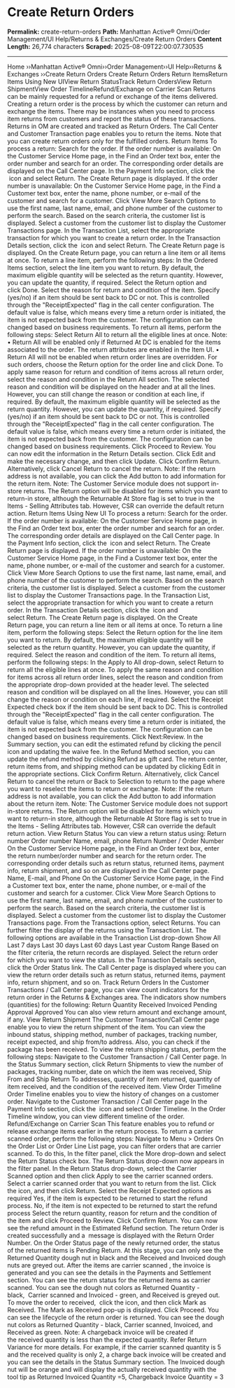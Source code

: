 # Create Return Orders

**Permalink:** create-return-orders
**Path:** Manhattan Active® Omni/Order Management/UI Help/Returns & Exchanges/Create Return Orders
**Content Length:** 26,774 characters
**Scraped:** 2025-08-09T22:00:07.730535

---

Home ››Manhattan Active® Omni››Order Management››UI Help››Returns & Exchanges ››Create Return Orders Create Return Orders Return ItemsReturn Items Using New UIView Return StatusTrack Return OrdersView Return ShipmentView Order TimelineRefund/Exchange on Carrier Scan Returns can be mainly requested for a refund or exchange of the items delivered. Creating a return order is the process by which the customer can return and exchange the items. There may be instances when you need to process item returns from customers and report the status of these transactions. Returns in OM are created and tracked as Return Orders. The Call Center and Customer Transaction page enables you to return the items. Note that you can create return orders only for the fulfilled orders. Return Items To process a return: Search for the order. If the order number is available: On the Customer Service Home page, in the Find an Order text box, enter the order number and search for an order. The corresponding order details are displayed on the Call Center page. In the Payment Info section, click the  icon and select Return. The Create Return page is displayed. If the order number is unavailable: On the Customer Service Home page, in the Find a Customer text box, enter the name, phone number, or e-mail of the customer and search for a customer. Click View More Search Options to use the first name, last name, email, and phone number of the customer to perform the search. Based on the search criteria, the customer list is displayed. Select a customer from the customer list to display the Customer Transactions page. In the Transaction List, select the appropriate transaction for which you want to create a return order. In the Transaction Details section, click the  icon and select Return. The Create Return page is displayed. On the Create Return page, you can return a line item or all items at once. To return a line item, perform the following steps: In the Ordered Items section, select the line item you want to return. By default, the maximum eligible quantity will be selected as the return quantity. However, you can update the quantity, if required. Select the Return option and click Done. Select the reason for return and condition of the item. Specify (yes/no) if an item should be sent back to DC or not. This is controlled through the "ReceiptExpected" flag in the call center configuration. The default value is false, which means every time a return order is initiated, the item is not expected back from the customer. The configuration can be changed based on business requirements. To return all items, perform the following steps: Select Return All to return all the eligible lines at once. Note: • Return All will be enabled only if Returned At DC is enabled for the items associated to the order. The return attributes are enabled in the Item UI. • Return All will not be enabled when return order lines are overridden. For such orders, choose the Return option for the order line and click Done. To apply same reason for return and condition of items across all return order, select the reason and condition in the Return All section. The selected reason and condition will be displayed on the header and at all the lines. However, you can still change the reason or condition at each line, if required. By default, the maximum eligible quantity will be selected as the return quantity. However, you can update the quantity, if required. Specify (yes/no) if an item should be sent back to DC or not. This is controlled through the "ReceiptExpected" flag in the call center configuration. The default value is false, which means every time a return order is initiated, the item is not expected back from the customer. The configuration can be changed based on business requirements. Click Proceed to Review. You can now edit the information in the Return Details section. Click Edit and make the necessary change, and then click Update. Click Confirm Return. Alternatively, click Cancel Return to cancel the return. Note: If the return address is not available, you can click the Add button to add information for the return item. Note: The Customer Service module does not support in-store returns. The Return option will be disabled for items which you want to return-in store, although the Returnable At Store flag is set to true in the Items - Selling Attributes tab. However, CSR can override the default return action. Return Items Using New UI To process a return: Search for the order. If the order number is available: On the Customer Service Home page, in the Find an Order text box, enter the order number and search for an order. The corresponding order details are displayed on the Call Center page. In the Payment Info section, click the  icon and select Return. The Create Return page is displayed. If the order number is unavailable: On the Customer Service Home page, in the Find a Customer text box, enter the name, phone number, or e-mail of the customer and search for a customer. Click View More Search Options to use the first name, last name, email, and phone number of the customer to perform the search. Based on the search criteria, the customer list is displayed. Select a customer from the customer list to display the Customer Transactions page. In the Transaction List, select the appropriate transaction for which you want to create a return order. In the Transaction Details section, click the  icon and select Return. The Create Return page is displayed. On the Create Return page, you can return a line item or all items at once. To return a line item, perform the following steps: Select the Return option for the line item you want to return. By default, the maximum eligible quantity will be selected as the return quantity. However, you can update the quantity, if required. Select the reason and condition of the item. To return all items, perform the following steps: In the Apply to All drop-down, select Return to return all the eligible lines at once. To apply the same reason and condition for items across all return order lines, select the reason and condition from the appropriate drop-down provided at the header level. The selected reason and condition will be displayed on all the lines. However, you can still change the reason or condition on each line, if required. Select the Receipt Expected check box if the item should be sent back to DC. This is controlled through the "ReceiptExpected" flag in the call center configuration. The default value is false, which means every time a return order is initiated, the item is not expected back from the customer. The configuration can be changed based on business requirements. Click Next:Review. In the Summary section, you can edit the estimated refund by clicking the pencil icon and updating the waive fee. In the Refund Method section, you can update the refund method by clicking Refund as gift card. The return center, return items from, and shipping method can be updated by clicking Edit in the appropriate sections. Click Confirm Return. Alternatively, click Cancel Return to cancel the return or Back to Selection to return to the page where you want to reselect the items to return or exchange. Note: If the return address is not available, you can click the Add button to add information about the return item. Note: The Customer Service module does not support in-store returns. The Return option will be disabled for items which you want to return-in store, although the Returnable At Store flag is set to true in the Items - Selling Attributes tab. However, CSR can override the default return action. View Return Status You can view a return status using: Return number Order number Name, email, phone Return Number / Order Number On the Customer Service Home page, in the Find an Order text box, enter the return number/order number and search for the return order. The corresponding order details such as return status, returned items, payment info, return shipment, and so on are displayed in the Call Center page. Name, E-mail, and Phone On the Customer Service Home page, in the Find a Customer text box, enter the name, phone number, or e-mail of the customer and search for a customer. Click View More Search Options to use the first name, last name, email, and phone number of the customer to perform the search. Based on the search criteria, the customer list is displayed. Select a customer from the customer list to display the Customer Transactions page. From the Transactions option, select Returns. You can further filter the display of the returns using the Transaction List. The following options are available in the Transaction List drop-down Show All Last 7 days Last 30 days Last 60 days Last year Custom Range Based on the filter criteria, the return records are displayed. Select the return order for which you want to view the status. In the Transaction Details section, click the Order Status link. The Call Center page is displayed where you can view the return order details such as return status, returned items, payment info, return shipment, and so on. Track Return Orders In the Customer Transactions / Call Center page, you can view count indicators for the return order in the Returns & Exchanges area. The indicators show numbers (quantities) for the following: Return Quantity Received Invoiced Pending Approval Approved You can also view return amount and exchange amount, if any. View Return Shipment The Customer Transaction/Call Center page enable you to view the return shipment of the item. You can view the inbound status, shipping method, number of packages, tracking number, receipt expected, and ship from/to address. Also, you can check if the package has been received. To view the return shipping status, perform the following steps: Navigate to the Customer Transaction / Call Center page. In the Status Summary section, click Return Shipments to view the number of packages, tracking number, date on which the item was received, Ship From and Ship Return To addresses, quantity of item returned, quantity of item received, and the condition of the received item. View Order Timeline Order Timeline enables you to view the history of changes on a customer order. Navigate to the Customer Transaction / Call Center page In the Payment Info section, click the  icon and select Order Timeline. In the Order Timeline window, you can view different timeline of the order. Refund/Exchange on Carrier Scan This feature enables you to refund or release exchange items earlier in the return process. To return a carrier scanned order, perform the following steps: Navigate to Menu > Orders On the Order List or Order Line List page, you can filter orders that are carrier scanned. To do this, In the filter panel, click the More drop-down and select the Return Status check box. The Return Status drop-down now appears in the filter panel. In the Return Status drop-down, select the Carrier Scanned option and then click Apply to see the carrier scanned orders. Select a carrier scanned order that you want to return from the list. Click the icon, and then click Return. Select the Receipt Expected options as required Yes, if the item is expected to be returned to start the refund process. No, if the item is not expected to be returned to start the refund process Select the return quantity, reason for return and the condition of the item and click Proceed to Review. Click Confirm Return. You can now see the refund amount in the Estimated Refund section. The return Order is created successfully and a  message is displayed with the Return Order Number. On the Order Status page of the newly returned order, the status of the returned items is Pending Return. At this stage, you can only see the Returned Quantity dough nut in black and the Received and Invoiced dough nuts are greyed out. After the items are carrier scanned , the invoice is generated and you can see the details in the Payments and Settlement section. You can see the return status for the returned items as carrier scanned. You can see the dough nut colors as Returned Quantity - black,  Carrier scanned and Invoiced - green, and Received is greyed out. To move the order to received,  click the icon, and then click Mark as Received. The Mark as Received pop-up is displayed. Click Proceed. You can see the lifecycle of the return order is returned. You can see the dough nut colors as Returned Quantity - black, Carrier scanned, Invoiced, and Received as green. Note: A chargeback invoice will be created if the received quantity is less than the expected quantity. Refer Return Variance for more details. For example, if the carrier scanned quantity is 5 and the received quality is only 2, a charge back invoice will be created and you can see the details in the Status Summary section. The Invoiced dough nut will be orange and will display the actually received quantity with the tool tip as Returned Invoiced Quantity =5, Chargeback Invoice Quantity = 3